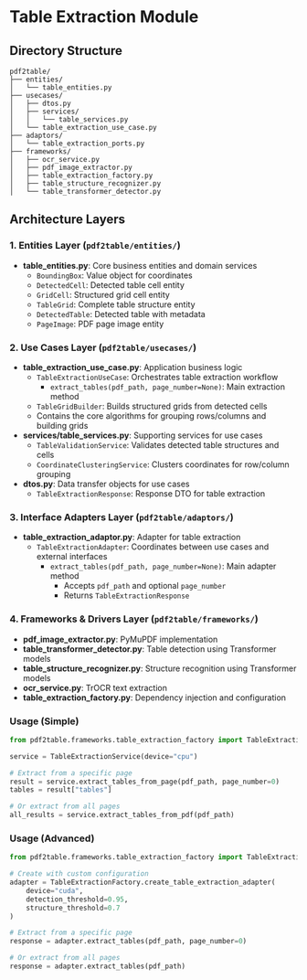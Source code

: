# Table Extraction Module

## Directory Structure
```
pdf2table/
├── entities/
│   └── table_entities.py
├── usecases/
│   ├── dtos.py
│   ├── services/
│   │   └── table_services.py
│   └── table_extraction_use_case.py
├── adaptors/
│   └── table_extraction_ports.py
├── frameworks/
│   ├── ocr_service.py
│   ├── pdf_image_extractor.py
│   ├── table_extraction_factory.py
│   ├── table_structure_recognizer.py
│   └── table_transformer_detector.py
```

## Architecture Layers

### 1. Entities Layer (`pdf2table/entities/`)
- **table_entities.py**: Core business entities and domain services
  - `BoundingBox`: Value object for coordinates
  - `DetectedCell`: Detected table cell entity
  - `GridCell`: Structured grid cell entity  
  - `TableGrid`: Complete table structure entity
  - `DetectedTable`: Detected table with metadata
  - `PageImage`: PDF page image entity

### 2. Use Cases Layer (`pdf2table/usecases/`)
- **table_extraction_use_case.py**: Application business logic
  - `TableExtractionUseCase`: Orchestrates table extraction workflow
    - `extract_tables(pdf_path, page_number=None)`: Main extraction method
  - `TableGridBuilder`: Builds structured grids from detected cells
  - Contains the core algorithms for grouping rows/columns and building grids
- **services/table_services.py**: Supporting services for use cases
  - `TableValidationService`: Validates detected table structures and cells
  - `CoordinateClusteringService`: Clusters coordinates for row/column grouping
- **dtos.py**: Data transfer objects for use cases
  - `TableExtractionResponse`: Response DTO for table extraction

### 3. Interface Adapters Layer (`pdf2table/adaptors/`)
- **table_extraction_adaptor.py**: Adapter for table extraction
  - `TableExtractionAdapter`: Coordinates between use cases and external interfaces
    - `extract_tables(pdf_path, page_number=None)`: Main adapter method
      - Accepts `pdf_path` and optional `page_number`
      - Returns `TableExtractionResponse`

### 4. Frameworks & Drivers Layer (`pdf2table/frameworks/`)
- **pdf_image_extractor.py**: PyMuPDF implementation
- **table_transformer_detector.py**: Table detection using Transformer models
- **table_structure_recognizer.py**: Structure recognition using Transformer models
- **ocr_service.py**: TrOCR text extraction
- **table_extraction_factory.py**: Dependency injection and configuration


### Usage (Simple)
```python
from pdf2table.frameworks.table_extraction_factory import TableExtractionService

service = TableExtractionService(device="cpu")

# Extract from a specific page
result = service.extract_tables_from_page(pdf_path, page_number=0)
tables = result["tables"]

# Or extract from all pages
all_results = service.extract_tables_from_pdf(pdf_path)
```

### Usage (Advanced)
```python
from pdf2table.frameworks.table_extraction_factory import TableExtractionFactory

# Create with custom configuration
adapter = TableExtractionFactory.create_table_extraction_adapter(
    device="cuda",
    detection_threshold=0.95,
    structure_threshold=0.7
)

# Extract from a specific page
response = adapter.extract_tables(pdf_path, page_number=0)

# Or extract from all pages
response = adapter.extract_tables(pdf_path)
```
